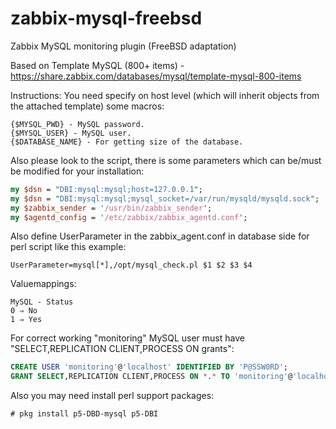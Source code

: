 # zabbix-mysql-freebsd
Zabbix MySQL monitoring plugin (FreeBSD adaptation)

Based on Template MySQL (800+ items) - https://share.zabbix.com/databases/mysql/template-mysql-800-items

Instructions:
You need specify on host level (which will inherit objects from the attached template) some macros:
```shell
{$MYSQL_PWD} - MySQL password.
{$MYSQL_USER} - MySQL user.
{$DATABASE_NAME} - For getting size of the database.
```

Also please look to the script, there is some parameters which can be/must be modified for your installation:

```perl
my $dsn = "DBI:mysql:mysql;host=127.0.0.1";
my $dsn = "DBI:mysql:mysql;mysql_socket=/var/run/mysqld/mysqld.sock";
my $zabbix_sender = '/usr/bin/zabbix_sender';
my $agentd_config = '/etc/zabbix/zabbix_agentd.conf';
```

Also define UserParameter in the zabbix_agent.conf in database side for perl script like this example:

```
UserParameter=mysql[*],/opt/mysql_check.pl $1 $2 $3 $4
```
Valuemappings:
```
MySQL - Status
0 ⇒ No
1 ⇒ Yes
```
For correct working "monitoring" MySQL user must have "SELECT,REPLICATION CLIENT,PROCESS ON grants":
```sql
CREATE USER 'monitoring'@'localhost' IDENTIFIED BY 'P@SSW0RD';
GRANT SELECT,REPLICATION CLIENT,PROCESS ON *.* TO 'monitoring'@'localhost';
```
Also you may need install perl support packages:
```
# pkg install p5-DBD-mysql p5-DBI
```
